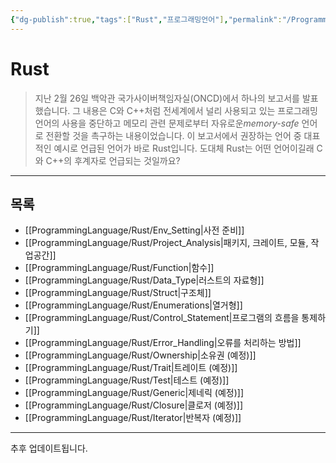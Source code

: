 ```yaml
---
{"dg-publish":true,"tags":["Rust","프로그래밍언어"],"permalink":"/ProgrammingLanguage/Rust/Home/","dgPassFrontmatter":true,"created":"2024-08-01T01:32:10.000+09:00","updated":"2024-08-01T01:32:10.000+09:00"}
---
```




# Rust

> 지난 2월 26일 백악관 국가사이버책임자실(ONCD)에서 하나의 보고서를 발표했습니다. 그 내용은 C와 C++처럼 전세계에서 널리 사용되고 있는 프로그래밍 언어의 사용을 중단하고 메모리 관련 문제로부터 자유로운*memory-safe* 언어로 전환할 것을 촉구하는 내용이었습니다. 이 보고서에서 권장하는 언어 중 대표적인 예시로 언급된 언어가 바로 Rust입니다. 도대체 Rust는 어떤 언어이길래 C와 C++의 후계자로 언급되는 것일까요?

---

## 목록

+ [[ProgrammingLanguage/Rust/Env_Setting\|사전 준비]]
+ [[ProgrammingLanguage/Rust/Project_Analysis\|패키지, 크레이트, 모듈, 작업공간]]
+ [[ProgrammingLanguage/Rust/Function\|함수]]
+ [[ProgrammingLanguage/Rust/Data_Type\|러스트의 자료형]]
+ [[ProgrammingLanguage/Rust/Struct\|구조체]]
+ [[ProgrammingLanguage/Rust/Enumerations\|열거형]]
+ [[ProgrammingLanguage/Rust/Control_Statement\|프로그램의 흐름을 통제하기]]
+ [[ProgrammingLanguage/Rust/Error_Handling\|오류를 처리하는 방법]]
+ [[ProgrammingLanguage/Rust/Ownership\|소유권 (예정)]]
+ [[ProgrammingLanguage/Rust/Trait\|트레이트 (예정)]]
+ [[ProgrammingLanguage/Rust/Test\|테스트 (예정)]]
+ [[ProgrammingLanguage/Rust/Generic\|제네릭 (예정)]]
+ [[ProgrammingLanguage/Rust/Closure\|클로저 (예정)]]
+ [[ProgrammingLanguage/Rust/Iterator\|반복자 (예정)]]
---

추후 업데이트됩니다.